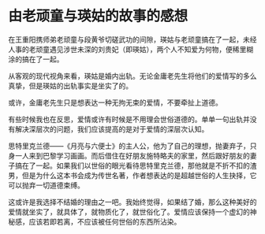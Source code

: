 # 由老顽童与瑛姑的故事的感想
在王重阳携师弟老顽童与段黄爷切磋武功的间隙，瑛姑与老顽童搞在了一起，未经人事的老顽童遇见涉世未深的刘贵妃（即瑛姑），两个人不知爱为何物，便稀里糊涂的搞在了一起。

从客观的现代视角来看，瑛姑是婚内出轨。无论金庸老先生将他们的爱情写的多么真挚，但是瑛姑的出轨事实是坐实了的。

或许，金庸老先生只是想表达一种无拘无束的爱情，不要牵扯上道德。

有些时候我也在反思，爱情或许有时候是不用理会世俗道德的。单单一句出轨并没有解决深层次的问题，我们应该提高的是对于爱情的深层次认知。

思特里克兰德——《月亮与六便士》的主人公，他为了自己的理想，抛妻弃子，只身一人来到巴黎学习画画。而后借住在好朋友施特略夫的家里，然后跟好朋友的妻子搞在了一起。如果我们以世俗的眼光看待思特里克兰德，那他就是不折不扣的渣男，但是为什么这本书会成为传世名著，作者想表达的是超越世俗的人生抉择，它可以抛弃一切道德束缚。

这或许是我选择不结婚的理由之一吧。我始终觉得，如果结了婚，那么这种美好的爱情就坐实了，就具体了，就物质化了，就世俗化了。爱情应该保持一个虚幻的神秘感，应该若即若离，不应该被任何世俗的东西所沾染。
